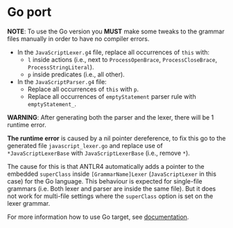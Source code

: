 # Go port

**NOTE**: To use the Go version you **MUST** make some tweaks to the grammar files
manually in order to have no compiler errors.

* In the `JavaScriptLexer.g4` file, replace all occurrences of `this` with:
    * `l` inside actions (i.e., next to `ProcessOpenBrace`, `ProcessCloseBrace`, `ProcessStringLiteral`).
    * `p` inside predicates (i.e., all other).
* In the `JavaScriptParser.g4` file:
    * Replace all occurrences of `this` with `p`.
    * Replace all occurrences of `emptyStatement` parser rule with `emptyStatement_`.

**WARNING**: After generating both the parser and the lexer, there will be 1 runtime error.

**The runtime error** is caused by a nil pointer dereference, to fix this go to the generated file
`javascript_lexer.go` and replace use of `*JavaScriptLexerBase` with `JavaScriptLexerBase`
(i.e., remove `*`).

The cause for this is that ANTLR4 automatically adds a pointer to the embedded `superClass` inside
`[GrammarName]Lexer` (`JavaScriptLexer` in this case) for the Go language. This behaviour is expected 
for single-file grammars (i.e. Both lexer and parser are inside the same file).
But it does not work for multi-file settings where the `superClass` option is set on the lexer grammar.

For more information how to use Go target, see
[documentation](https://github.com/antlr/antlr4/blob/master/doc/go-target.md).
